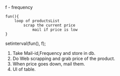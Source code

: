 
f - frequency

```
fun(){
	loop of productsList
		scrap the current price
			mail if price is low
}
```

setinterval(fun(), f);



1. Take Mail-id,Frequency and store in db.
2. Do Web scrapping and grab price of the product.
3. When price goes down, mail them.
4. UI of table.
